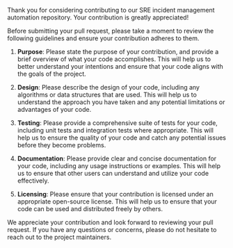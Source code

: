 Thank you for considering contributing to our SRE incident management automation repository. Your contribution is greatly appreciated!

Before submitting your pull request, please take a moment to review the following guidelines and ensure your contribution adheres to them.

1. **Purpose**: Please state the purpose of your contribution, and provide a brief overview of what your code accomplishes. This will help us to better understand your intentions and ensure that your code aligns with the goals of the project.

2. **Design**: Please describe the design of your code, including any algorithms or data structures that are used. This will help us to understand the approach you have taken and any potential limitations or advantages of your code.

3. **Testing**: Please provide a comprehensive suite of tests for your code, including unit tests and integration tests where appropriate. This will help us to ensure the quality of your code and catch any potential issues before they become problems.

4. **Documentation**: Please provide clear and concise documentation for your code, including any usage instructions or examples. This will help us to ensure that other users can understand and utilize your code effectively.
5. **Licensing**: Please ensure that your contribution is licensed under an appropriate open-source license. This will help us to ensure that your code can be used and distributed freely by others.

We appreciate your contribution and look forward to reviewing your pull request. 
If you have any questions or concerns, please do not hesitate to reach out to the project maintainers.
